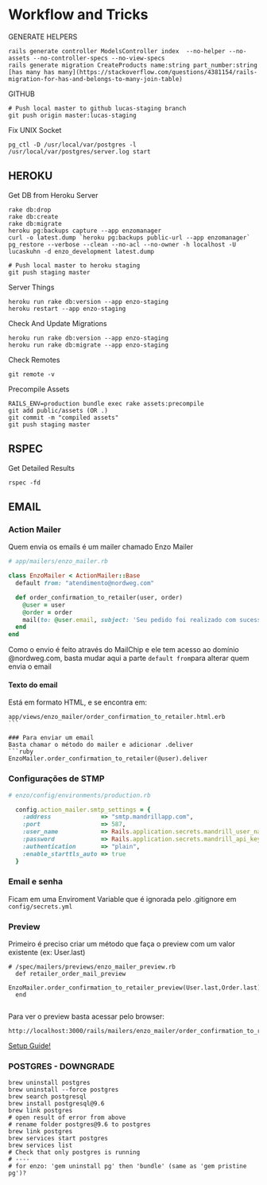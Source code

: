 # Workflow and Tricks
GENERATE HELPERS
```
rails generate controller ModelsController index  --no-helper --no-assets --no-controller-specs --no-view-specs
rails generate migration CreateProducts name:string part_number:string
[has many has many](https://stackoverflow.com/questions/4381154/rails-migration-for-has-and-belongs-to-many-join-table)
```

GITHUB
```
# Push local master to github lucas-staging branch
git push origin master:lucas-staging
```

Fix UNIX Socket
```
pg_ctl -D /usr/local/var/postgres -l /usr/local/var/postgres/server.log start
```

## HEROKU
Get DB from Heroku Server
```
rake db:drop
rake db:create
rake db:migrate
heroku pg:backups capture --app enzomanager
curl -o latest.dump `heroku pg:backups public-url --app enzomanager`
pg_restore --verbose --clean --no-acl --no-owner -h localhost -U lucaskuhn -d enzo_development latest.dump
```
```
# Push local master to heroku staging
git push staging master
```
Server Things
```
heroku run rake db:version --app enzo-staging
heroku restart --app enzo-staging
```
Check And Update Migrations
```
heroku run rake db:version --app enzo-staging
heroku run rake db:migrate --app enzo-staging
```

Check Remotes
```
git remote -v
```
Precompile Assets
```
RAILS_ENV=production bundle exec rake assets:precompile
git add public/assets (OR .)
git commit -m "compiled assets"
git push staging master
```

## RSPEC
Get Detailed Results
```
rspec -fd
```

## EMAIL
### Action Mailer
Quem envia os emails é um mailer chamado Enzo Mailer
```ruby 
# app/mailers/enzo_mailer.rb

class EnzoMailer < ActionMailer::Base
  default from: "atendimento@nordweg.com"

  def order_confirmation_to_retailer(user, order)
    @user = user
    @order = order
    mail(to: @user.email, subject: 'Seu pedido foi realizado com sucesso!')
  end
end
```
Como o envio é feito através do MailChip e ele tem acesso ao domínio @nordweg.com, basta mudar aqui a parte `default from`para alterar quem envia o email

#### Texto do email
Está em formato HTML, e se encontra em:
```
app/views/enzo_mailer/order_confirmation_to_retailer.html.erb
```  

### Para enviar um email
Basta chamar o método do mailer e adicionar .deliver 
```ruby 
EnzoMailer.order_confirmation_to_retailer(@user).deliver
```

### Configurações de STMP
```ruby 
# enzo/config/environments/production.rb

  config.action_mailer.smtp_settings = {
    :address              => "smtp.mandrillapp.com",
    :port                 => 587,
    :user_name            => Rails.application.secrets.mandrill_user_name,
    :password             => Rails.application.secrets.mandrill_api_key,
    :authentication       => "plain",
    :enable_starttls_auto => true
  }
```

### Email e senha
Ficam em uma Enviroment Variable que é ignorada pelo .gitignore em `config/secrets.yml`  

### Preview
Primeiro é preciso criar um método que faça o preview com um valor existente (ex: User.last)
```
# /spec/mailers/previews/enzo_mailer_preview.rb
  def retailer_order_mail_preview
    EnzoMailer.order_confirmation_to_retailer_preview(User.last,Order.last)
  end
  
```
Para ver o preview basta acessar pelo browser:
```
http://localhost:3000/rails/mailers/enzo_mailer/order_confirmation_to_retailer_preview
```
[Setup Guide!](https://launchschool.com/blog/handling-emails-in-rails)


### POSTGRES - DOWNGRADE
```
brew uninstall postgres
brew uninstall --force postgres
brew search postgresql
brew install postgresql@9.6
brew link postgres
# open result of error from above
# rename folder postgres@9.6 to postgres
brew link postgres
brew services start postgres
brew services list 
# Check that only postgres is running
# ---- 
# for enzo: 'gem uninstall pg' then 'bundle' (same as 'gem pristine pg')?
```

